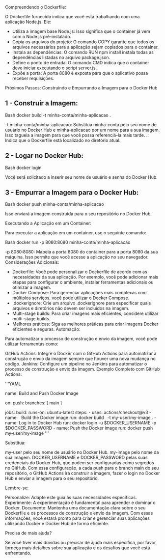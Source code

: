 Compreendendo o Dockerfile:

O Dockerfile fornecido indica que você está trabalhando com uma aplicação Node.js. Ele:

- Utiliza a imagem base Node.js: Isso significa que o container já vem com o Node.js pré-instalado.
- Copia os arquivos do projeto: O comando COPY garante que todos os arquivos necessários para a aplicação sejam copiados para o container.
- Instala as dependências: O comando RUN npm install instala todas as dependências listadas no arquivo package.json.
- Define o ponto de entrada: O comando CMD indica que o container deve iniciar executando o script server.js.
- Expõe a porta: A porta 8080 é exposta para que o aplicativo possa receber requisições.

Próximos Passos: Construindo e Empurrando a Imagem para o Docker Hub

1 - Construir a Imagem: 
---

Bash
docker build -t minha-conta/minha-aplicacao .

-t minha-conta/minha-aplicacao: Substitua minha-conta pelo seu nome de usuário no Docker Hub e minha-aplicacao por um nome para a sua imagem. Isso tagueia a imagem para que você possa referenciá-la mais tarde.
.: Indica que o Dockerfile está localizado no diretório atual.

2 - Logar no Docker Hub:
---
Bash
docker login


Você será solicitado a inserir seu nome de usuário e senha do Docker Hub.

3 - Empurrar a Imagem para o Docker Hub:
---
Bash
docker push minha-conta/minha-aplicacao


Isso enviará a imagem construída para o seu repositório no Docker Hub.

Executando a Aplicação em um Container:

Para executar a aplicação em um container, use o seguinte comando:

Bash
docker run -p 8080:8080 minha-conta/minha-aplicacao

-p 8080:8080: Mapeia a porta 8080 do container para a porta 8080 da sua máquina. Isso permite que você acesse a aplicação no seu navegador.
Considerações Adicionais:

- Dockerfile: Você pode personalizar o Dockerfile de acordo com as necessidades da sua aplicação. Por exemplo, você pode adicionar mais etapas para configurar o ambiente, instalar ferramentas adicionais ou otimizar a imagem.
- Docker Compose: Para gerenciar aplicações mais complexas com múltiplos serviços, você pode utilizar o Docker Compose.
- .dockerignore: Crie um arquivo .dockerignore para especificar quais arquivos e diretórios não devem ser incluídos na imagem.
- Multi-stage builds: Para criar imagens mais eficientes, considere utilizar multi-stage builds.
- Melhores práticas: Siga as melhores práticas para criar imagens Docker eficientes e seguras.
Automação:

Para automatizar o processo de construção e envio da imagem, você pode utilizar ferramentas como:

GitHub Actions: Integre o Docker com o GitHub Actions para automatizar a construção e envio da imagem sempre que houver uma nova mudança no código.
Jenkins: Configure um pipeline no Jenkins para automatizar o processo de construção e envio da imagem.
Exemplo Completo com GitHub Actions:


'''YAML

name: Build and Push Docker Image

on:
  push:
    branches: [ main ]

jobs:
  build:
    runs-on: ubuntu-latest
    steps:
      - uses: actions/checkout@v3
      - name:   
 Build the Docker image
        run: docker build   
 -t my-user/my-image .
      - name: Log in to Docker Hub
        run: docker login -u $DOCKER_USERNAME -p $DOCKER_PASSWORD
      - name: Push the Docker image
        run: docker push my-user/my-image '''


Substitua:

my-user pelo seu nome de usuário no Docker Hub.
my-image pelo nome da sua imagem.
DOCKER_USERNAME e DOCKER_PASSWORD pelas suas credenciais do Docker Hub, que podem ser configuradas como segredos no GitHub.
Com essa configuração, a cada push para o branch main do seu repositório, o GitHub Actions irá construir a imagem, fazer o login no Docker Hub e enviar a imagem para o seu repositório.

Lembre-se:

Personalize: Adapte este guia às suas necessidades específicas.
Experimente: A experimentação é fundamental para aprender e dominar o Docker.
Documente: Mantenha uma documentação clara sobre o seu Dockerfile e os processos de construção e envio da imagem.
Com essas informações, você estará pronto para criar e gerenciar suas aplicações utilizando Docker e Docker Hub de forma eficiente.

Precisa de mais ajuda?

Se você tiver mais dúvidas ou precisar de ajuda mais específica, por favor, forneça mais detalhes sobre sua aplicação e os desafios que você está enfrentando.
